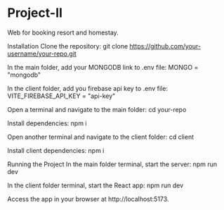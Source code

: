 # Project-II

Web for booking resort and homestay.

Installation
Clone the repository:
git clone https://github.com/your-username/your-repo.git

In the main folder, add your MONGODB link to .env file:
MONGO = "mongodb"

In the client folder, add  you firebase api key to .env file:
VITE_FIREBASE_API_KEY = "api-key"

Open a terminal and navigate to the main folder:
cd your-repo

Install dependencies:
npm i

Open another terminal and navigate to the client folder:
cd client

Install client dependencies:
npm i

Running the Project
In the main folder terminal, start the server:
npm run dev

In the client folder terminal, start the React app:
npm run dev

Access the app in your browser at http://localhost:5173.
